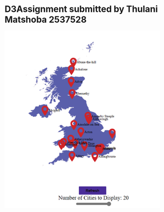 # D3Assignment submitted by Thulani Matshoba 2537528

![D3map](https://github.com/thulani1348/D3Assignment/blob/main/D3map.png)

